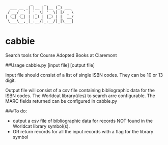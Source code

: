 ```
           _     _     _      
  ___ __ _| |__ | |__ (_) ___ 
 / __/ _` | '_ \| '_ \| |/ _ \
| (_| (_| | |_) | |_) | |  __/
 \___\__,_|_.__/|_.__/|_|\___|
```
# cabbie
Search tools for Course Adopted Books at Claremont

##Usage
cabbie.py [input file] [output file]

Input file should consist of a list of single ISBN codes.  They can be 10 or 13 digit.

Output file will consist of a csv file containing bibliographic data for the ISBN codes. The Worldcat library(/ies) to search arre configurable. The MARC fields returned can be configured in cabbie.py

###To do: 
* output a csv file of bibliographic data for records NOT found in the Worldcat library symbol(s).
* OR return records for all the input records with a flag for the library symbol
